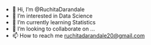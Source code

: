 - 👋 Hi, I’m @RuchitaDarandale
- 👀 I’m interested in Data Science
- 🌱 I’m currently learning Statistics
- 💞️ I’m looking to collaborate on ...
- 📫 How to reach me ruchitadarandale20@gmail.com

<!---
RuchitaDarandale/RuchitaDarandale is a ✨ special ✨ repository because its `README.md` (this file) appears on your GitHub profile.
You can click the Preview link to take a look at your changes.
--->
